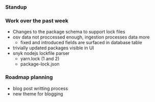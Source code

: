 ### Standup
### Work over the past week
- Changes to the package schema to support lock files
- osv data not proccessed enough, ingestion processes data more
	- fixed and introduced fields are surfaced in database table
- trivially updated packages visible in UI
- snyk nodejs lockfile parser
	- yarn.lock (1 and 2)
	- package-lock.json

### Roadmap planning
- blog post writting process
- new theme for blogging

